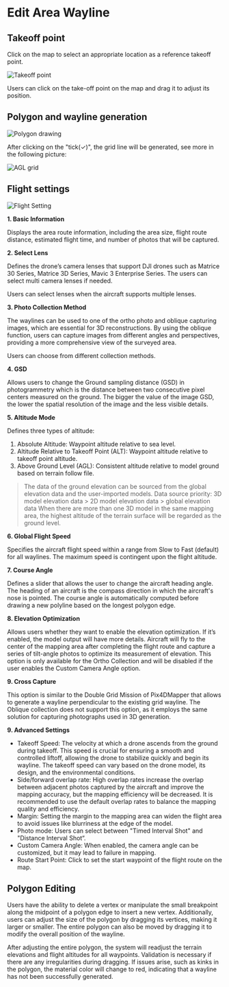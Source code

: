 # Edit Area Wayline

## Takeoff point

Click on the map to select an appropriate location as a reference takeoff point.

![Takeoff point](/images/place-take-off.png)

Users can click on the take-off point on the map and drag it to adjust its position.

## Polygon and wayline generation

![Polygon drawing](/images/polygon-drawing.png)

After clicking on the "tick(✓)", the grid line will be generated, see more in the following picture:

![AGL grid](/images/2D-AGL-grid.png)

## Flight settings

![Flight Setting](/images/wayline-setting.png)

**1. Basic Information**

Displays the area route information, including the area size, flight route distance, estimated flight time, and number of photos that will be captured.

**2. Select Lens**

Defines the drone’s camera lenses that support DJI drones such as Matrice 30 Series, Matrice 3D Series, Mavic 3 Enterprise Series. The users can select multi camera lenses if needed.

Users can select lenses when the aircraft supports multiple lenses.

**3. Photo Collection Method**

The waylines can be used to one of the ortho photo and oblique capturing images, which are essential for 3D reconstructions. By using the oblique function, users can capture images from different angles and perspectives, providing a more comprehensive view of the surveyed area.

Users can choose from different collection methods.

**4. GSD**

Allows users to change the Ground sampling distance (GSD) in photogrammetry which is the distance between two consecutive pixel centers measured on the ground. The bigger the value of the image GSD, the lower the spatial resolution of the image and the less visible details.

**5. Altitude Mode**

Defines three types of altitude:

1. Absolute Altitude: Waypoint altitude relative to sea level.
2. Altitude Relative to Takeoff Point (ALT): Waypoint altitude relative to takeoff point altitude.
3. Above Ground Level (AGL): Consistent altitude relative to model ground based on terrain follow file.

>The data of the ground elevation can be sourced from the global elevation data and the user-imported models.
Data source priority: 3D model elevation data > 2D model elevation data > global elevation data
When there are more than one 3D model in the same mapping area, the highest altitude of the terrain surface will be regarded as the ground level.

**6. Global Flight Speed**

Specifies the aircraft flight speed within a range from Slow to Fast (default) for all waylines. The maximum speed is contingent upon the flight altitude.

**7. Course Angle**

Defines a slider that allows the user to change the aircraft heading angle. The heading of an aircraft is the compass direction in which the aircraft's nose is pointed. The course angle is automatically computed before drawing a new polyline based on the longest polygon edge.

**8. Elevation Optimization**

Allows users whether they want to enable the elevation optimization. If it’s enabled, the model output will have more details. Aircraft will fly to the center of the mapping area after completing the flight route and capture a series of tilt-angle photos to optimize its measurement of elevation. This option is only available for the Ortho Collection and will be disabled if the user enables the Custom Camera Angle option.

**9. Cross Capture**

This option is similar to the Double Grid Mission of Pix4DMapper that allows to generate a wayline perpendicular to the existing grid wayline. The Oblique collection does not support this option, as it employs the same solution for capturing photographs used in 3D generation.

**9. Advanced Settings**

- Takeoff Speed: The velocity at which a drone ascends from the ground during takeoff. This speed is crucial for ensuring a smooth and controlled liftoff, allowing the drone to stabilize quickly and begin its wayline. The takeoff speed can vary based on the drone model, its design, and the environmental conditions.
- Side/forward overlap rate: High overlap rates increase the overlap between adjacent photos captured by the aircraft and improve the mapping accuracy, but the mapping efficiency will be decreased. It is recommended to use the default overlap rates to balance the mapping quality and efficiency.
- Margin: Setting the margin to the mapping area can widen the flight area to avoid issues like blurriness at the edge of the model.
- Photo mode: Users can select between "Timed Interval Shot" and "Distance Interval Shot“.
- Custom Camera Angle: When enabled, the camera angle can be customized, but it may lead to failure in mapping.
- Route Start Point: Click to set the start waypoint of the flight route on the map.

## Polygon Editing

Users have the ability to delete a vertex or manipulate the small breakpoint along the midpoint of a polygon edge to insert a new vertex. Additionally, users can adjust the size of the polygon by dragging its vertices, making it larger or smaller. The entire polygon can also be moved by dragging it to modify the overall position of the wayline.

After adjusting the entire polygon, the system will readjust the terrain elevations and flight altitudes for all waypoints. Validation is necessary if there are any irregularities during dragging. If issues arise, such as kinks in the polygon, the material color will change to red, indicating that a wayline has not been successfully generated.